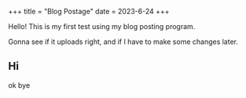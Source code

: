 +++
title = "Blog Postage"
date = 2023-6-24
+++

Hello! This is my first test using my blog posting program.

Gonna see if it uploads right, and if I have to make some changes later.

## Hi

ok bye

